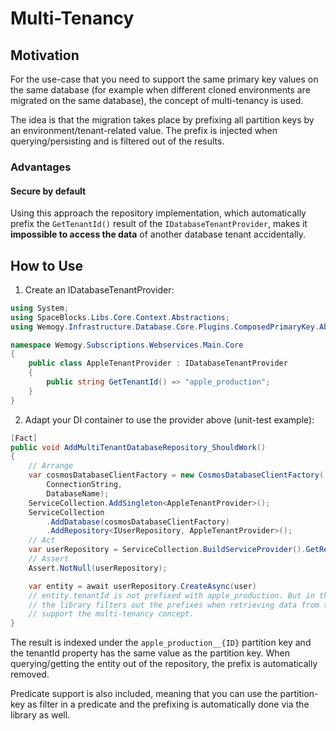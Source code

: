 # Multi-Tenancy

## Motivation
For the use-case that you need to support the same primary key values on the same database (for example when different cloned environments are migrated on the same database), the concept of multi-tenancy is used.

The idea is that the migration takes place by prefixing all partition keys by an environment/tenant-related value. The prefix is injected when querying/persisting and is filtered out of the results.

### Advantages

#### Secure by default

Using this approach the repository implementation, which automatically prefix the `GetTenantId()` result of the `IDatabaseTenantProvider`, makes it **impossible to access the data** of another database tenant accidentally.

## How to Use

1. Create an IDatabaseTenantProvider:

```csharp title='Example for IDatabaseTenantProvider'
using System;
using SpaceBlocks.Libs.Core.Context.Abstractions;
using Wemogy.Infrastructure.Database.Core.Plugins.ComposedPrimaryKey.Abstractions;

namespace Wemogy.Subscriptions.Webservices.Main.Core
{
    public class AppleTenantProvider : IDatabaseTenantProvider
    {
        public string GetTenantId() => "apple_production";
    }
}

```

2. Adapt your DI container to use the provider above (unit-test example):

```csharp title='DI example for IDatabaseTenantProvider'
[Fact]
public void AddMultiTenantDatabaseRepository_ShouldWork()
{
    // Arrange
    var cosmosDatabaseClientFactory = new CosmosDatabaseClientFactory(
        ConnectionString,
        DatabaseName);
    ServiceCollection.AddSingleton<AppleTenantProvider>();
    ServiceCollection
        .AddDatabase(cosmosDatabaseClientFactory)
        .AddRepository<IUserRepository, AppleTenantProvider>();
    // Act
    var userRepository = ServiceCollection.BuildServiceProvider().GetRequiredService<IUserRepository>();
    // Assert
    Assert.NotNull(userRepository);

    var entity = await userRepository.CreateAsync(user)
    // entity.tenantId is not prefixed with apple_production. But in the database it is.
    // the library filters out the prefixes when retrieving data from the database. Those are only used internally to
    // support the multi-tenancy concept.
}
```

The result is indexed under the ```apple_production__{ID}``` partition key and the tenantId property has the same value as the partition key.
When querying/getting the entity out of the repository, the prefix is automatically removed.

Predicate support is also included, meaning that you can use the partition-key as filter in a predicate and the prefixing is automatically done via the library as well.
